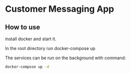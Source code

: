 # Customer Messaging App

## How to use

install docker and start it.

In the root directory run docker-compose up

The services can be run on the background with command:
```bash
docker-compose up -d


